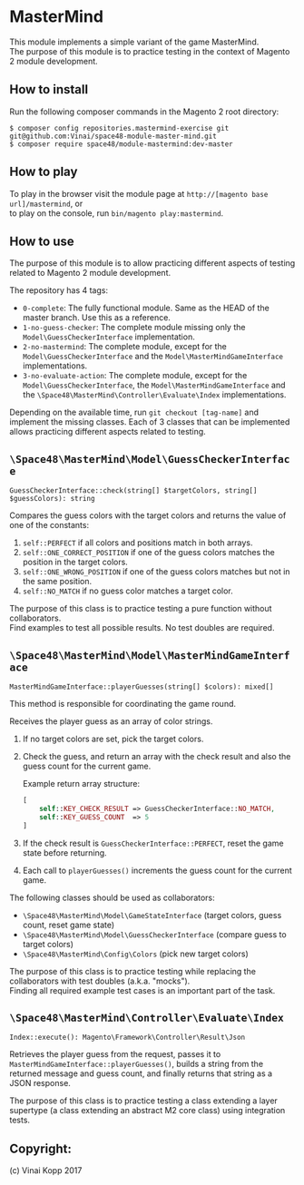 # MasterMind

This module implements a simple variant of the game MasterMind.  
The purpose of this module is to practice testing in the context of Magento 2 module development.

## How to install

Run the following composer commands in the Magento 2 root directory:
```
$ composer config repositories.mastermind-exercise git git@github.com:Vinai/space48-module-master-mind.git
$ composer require space48/module-mastermind:dev-master
```

## How to play

To play in the browser visit the module page at `http://[magento base url]/mastermind`, or  
to play on the console, run `bin/magento play:mastermind`.

## How to use 

The purpose of this module is to allow practicing different aspects of testing related to Magento 2 module development.
  
The repository has 4 tags:

* `0-complete`: The fully functional module. Same as the HEAD of the master branch. Use this as a reference.
* `1-no-guess-checker`: The complete module missing only the `Model\GuessCheckerInterface` implementation.
* `2-no-mastermind`: The complete module, except for the `Model\GuessCheckerInterface` and the `Model\MasterMindGameInterface` implementations.
* `3-no-evaluate-action`: The complete module, except for the `Model\GuessCheckerInterface`, the `Model\MasterMindGameInterface` and the `\Space48\MasterMind\Controller\Evaluate\Index` implementations.

Depending on the available time, run `git checkout [tag-name]` and implement the missing classes.
Each of 3 classes that can be implemented allows practicing different aspects related to testing.  

## `\Space48\MasterMind\Model\GuessCheckerInterface`  

`GuessCheckerInterface::check(string[] $targetColors, string[] $guessColors): string`

Compares the guess colors with the target colors and returns the value of one of the constants:

1. `self::PERFECT` if all colors and positions match in both arrays.
2. `self::ONE_CORRECT_POSITION` if one of the guess colors matches the position in the target colors.
3. `self::ONE_WRONG_POSITION` if one of the guess colors matches but not in the same position.
4. `self::NO_MATCH` if no guess color matches a target color.

The purpose of this class is to practice testing a pure function without collaborators.  
Find examples to test all possible results. No test doubles are required.

## `\Space48\MasterMind\Model\MasterMindGameInterface`

`MasterMindGameInterface::playerGuesses(string[] $colors): mixed[]`  

This method is responsible for coordinating the game round.

Receives the player guess as an array of color strings.

1. If no target colors are set, pick the target colors.
2. Check the guess, and return an array with the check result and also the guess count for the current game.

   Example return array structure:
   ```php
   [
       self::KEY_CHECK_RESULT => GuessCheckerInterface::NO_MATCH,
       self::KEY_GUESS_COUNT  => 5
   ]
   ```

3. If the check result is `GuessCheckerInterface::PERFECT`, reset the game state before returning.
4. Each call to `playerGuesses()` increments the guess count for the current game.

The following classes should be used as collaborators:

- `\Space48\MasterMind\Model\GameStateInterface` (target colors, guess count, reset game state)
- `\Space48\MasterMind\Model\GuessCheckerInterface` (compare guess to target colors)
- `\Space48\MasterMind\Config\Colors` (pick new target colors)
  
The purpose of this class is to practice testing while replacing the collaborators with test doubles (a.k.a. "mocks").  
Finding all required example test cases is an important part of the task.

## `\Space48\MasterMind\Controller\Evaluate\Index`

`Index::execute(): Magento\Framework\Controller\Result\Json`  

Retrieves the player guess from the request, passes it to `MasterMindGameInterface::playerGuesses()`,
builds a string from the returned message and guess count, and finally returns that string as a JSON response.  

The purpose of this class is to practice testing a class extending a layer supertype (a class extending an abstract M2 core class) using integration tests.


## Copyright:

(c) Vinai Kopp 2017
